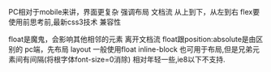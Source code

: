 PC相对于mobile来讲，界面更复杂
强调布局
文档流 从上到下，从左到右
flex要使用前思考前,最新css3技术
兼容性

float是魔鬼，会影响其他相邻的元素
离开文档流  float跟position:absolute是由区别的
pc端，先布局 layout  一般使用float
inline-block 也可用于布局,但是兄弟元素间有间隔(将根字体font-size=0消除)
相对年轻一些,ie8以下不支持.